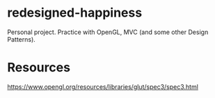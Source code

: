 # redesigned-happiness
Personal project. Practice with OpenGL, MVC (and some other Design Patterns).


# Resources
https://www.opengl.org/resources/libraries/glut/spec3/spec3.html
